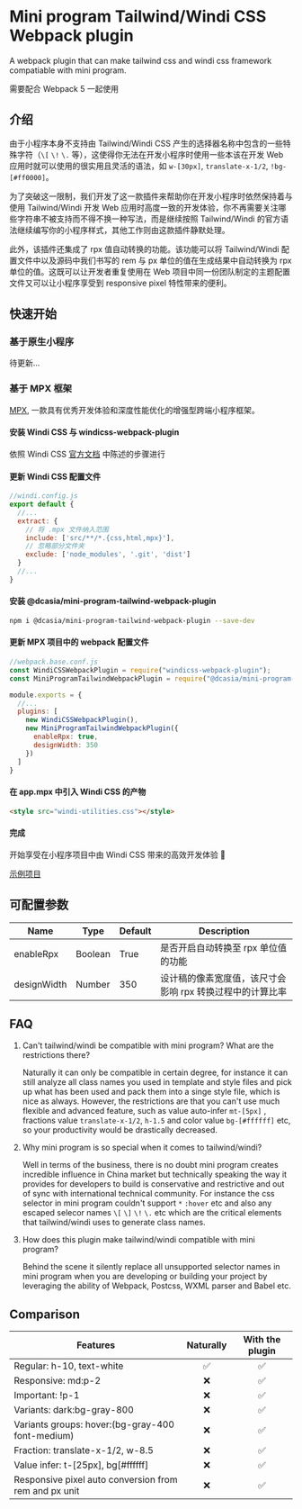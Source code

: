 # Mini program Tailwind/Windi CSS Webpack plugin

A webpack plugin that can make tailwind css and windi css framework compatiable with mini program.

需要配合 Webpack 5 一起使用

## 介绍

由于小程序本身不支持由 Tailwind/Windi CSS 产生的选择器名称中包含的一些特殊字符（`\[` `\!` `\.` 等），这使得你无法在开发小程序时使用一些本该在开发 Web 应用时就可以使用的很实用且灵活的语法，如 `w-[30px]`, `translate-x-1/2`, `!bg-[#ff0000]`。

为了突破这一限制，我们开发了这一款插件来帮助你在开发小程序时依然保持着与使用 Tailwind/Windi 开发 Web 应用时高度一致的开发体验，你不再需要关注哪些字符串不被支持而不得不换一种写法，而是继续按照 Tailwind/Windi 的官方语法继续编写你的小程序样式，其他工作则由这款插件静默处理。

此外，该插件还集成了 rpx 值自动转换的功能。该功能可以将 Tailwind/Windi 配置文件中以及源码中我们书写的 rem 与 px 单位的值在生成结果中自动转换为 rpx 单位的值。这既可以让开发者重复使用在 Web 项目中同一份团队制定的主题配置文件又可以让小程序享受到 responsive pixel 特性带来的便利。


## 快速开始

### 基于原生小程序

待更新...

### 基于 MPX 框架

[MPX](https://mpxjs.cn/), 一款具有优秀开发体验和深度性能优化的增强型跨端小程序框架。

#### 安装 Windi CSS 与 windicss-webpack-plugin

依照 Windi CSS [官方文档](https://windicss.org/integrations/webpack.html) 中陈述的步骤进行

#### 更新 Windi CSS 配置文件

```javascript
//windi.config.js
export default {
  //...
  extract: {
    // 将 .mpx 文件纳入范围
    include: ['src/**/*.{css,html,mpx}'],
    // 忽略部分文件夹
    exclude: ['node_modules', '.git', 'dist']
  }
  //...
}
```

#### 安装 @dcasia/mini-program-tailwind-webpack-plugin

```sh
npm i @dcasia/mini-program-tailwind-webpack-plugin --save-dev
```

#### 更新 MPX 项目中的 webpack 配置文件

```javascript
//webpack.base.conf.js
const WindiCSSWebpackPlugin = require("windicss-webpack-plugin");
const MiniProgramTailwindWebpackPlugin = require("@dcasia/mini-program-tailwind-webpack-plugin")

module.exports = {
  //...
  plugins: [
    new WindiCSSWebpackPlugin(),
    new MiniProgramTailwindWebpackPlugin({
      enableRpx: true,
      designWidth: 350
    })
  ]
}
```

#### 在 app.mpx 中引入 Windi CSS 的产物

```html
<style src="windi-utilities.css"></style>
```

#### 完成
开始享受在小程序项目中由 Windi CSS 带来的高效开发体验 🎉

[示例项目](./examples/mpx)


## 可配置参数

| Name        | Type    | Default | Description                                               |
| ----------- | ------- | ------- | --------------------------------------------------------- |
| enableRpx   | Boolean | True    | 是否开启自动转换至 rpx 单位值的功能                       |
| designWidth | Number  | 350     | 设计稿的像素宽度值，该尺寸会影响 rpx 转换过程中的计算比率 |


## FAQ

1. Can't tailwind/windi be compatible with mini program? What are the restrictions there?

   Naturally it can only be compatible in certain degree, for instance it can still analyze all class names you used in template and style files and pick up what has been used and pack them into a singe style file, which is nice as always. However, the restrictions are that you can't use much flexible and advanced feature, such as value auto-infer `mt-[5px]` , fractions value `translate-x-1/2`, `h-1.5` and color value `bg-[#ffffff]` etc, so your productivity would be drastically decreased.

2. Why mini program is so special when it comes to tailwind/windi?

   Well in terms of the business, there is no doubt mini program creates incredible influence in China market but technically speaking the way it provides for developers to build is conservative and restrictive and out of sync with international technical community. For instance the css selector in mini program couldn't support `*` `:hover` etc and also any escaped selecor names `\[` `\]` `\!` `\.` etc which are the critical elements that tailwind/windi uses to generate class names.

3. How does this plugin make tailwind/windi compatible with mini program?

   Behind the scene it silently replace all unsupported selector names in mini program when you are developing or building your project by leveraging the ability of Webpack, Postcss, WXML parser and Babel etc.



## Comparison

| Features                                              | Naturally | With the plugin |
| ----------------------------------------------------- | :-------: | :-------------: |
| Regular: h-10, text-white                             |     ✅     |        ✅        |
| Responsive: md:p-2                                    |     ❌     |        ✅        |
| Important: !p-1                                       |     ❌     |        ✅        |
| Variants: dark:bg-gray-800                            |     ❌     |        ✅        |
| Variants groups: hover:(bg-gray-400 font-medium)      |     ❌     |        ✅        |
| Fraction: translate-x-1/2, w-8.5                      |     ❌     |        ✅        |
| Value infer: t-[25px], bg[#ffffff]                    |     ❌     |        ✅        |
| Responsive pixel auto conversion from rem and px unit |     ❌     |        ✅        |



